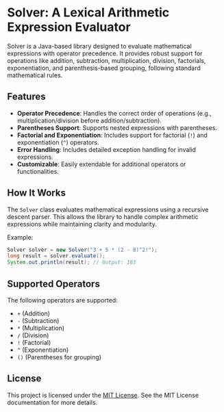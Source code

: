 # Solver: A Lexical Arithmetic Expression Evaluator

Solver is a Java-based library designed to evaluate mathematical expressions with operator precedence. It provides robust support for operations like addition, subtraction, multiplication, division, factorials, exponentiation, and parenthesis-based grouping, following standard mathematical rules.

## Features

- **Operator Precedence**: Handles the correct order of operations (e.g., multiplication/division before addition/subtraction).
- **Parentheses Support**: Supports nested expressions with parentheses.
- **Factorial and Exponentiation**: Includes support for factorial (`!`) and exponentiation (`^`) operators.
- **Error Handling**: Includes detailed exception handling for invalid expressions.
- **Customizable**: Easily extendable for additional operators or functionalities.

## How It Works

The `Solver` class evaluates mathematical expressions using a recursive descent parser. This allows the library to handle complex arithmetic expressions while maintaining clarity and modularity.

Example:
```java
Solver solver = new Solver("3 + 5 * (2 - 8)^2!");
long result = solver.evaluate();
System.out.println(result); // Output: 183
```
## Supported Operators

The following operators are supported:

- `+` (Addition)
- `-` (Subtraction)
- `*` (Multiplication)
- `/` (Division)
- `!` (Factorial)
- `^` (Exponentiation)
- `()` (Parentheses for grouping)


## License

This project is licensed under the [MIT License](https://opensource.org/licenses/MIT). See the MIT License documentation for more details.


